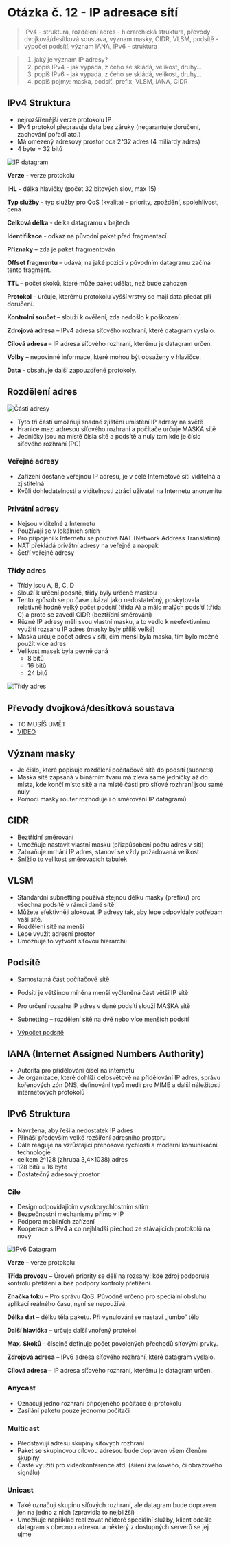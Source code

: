 # Otázka č. 12 - IP adresace sítí


> IPv4 - struktura, rozdělení adres - hierarchická struktura, převody dvojková/desítková soustava, význam masky, CIDR, VLSM, podsítě - výpočet podsítí, význam IANA, IPv6 - struktura

>1) jaký je význam IP adresy?
>2) popiš IPv4 - jak vypadá, z čeho se skládá, velikost, druhy…
>3) popiš IPv6 - jak vypadá, z čeho se skládá, velikost, druhy…
>4) popiš pojmy: maska, podsíť, prefix, VLSM, IANA, CIDR


## IPv4 Struktura

- nejrozšířenější verze protokolu IP
- IPv4 protokol přepravuje data bez záruky (negarantuje doručení, zachování pořadí atd.)
- Má omezený adresový prostor cca 2^32 adres (4 miliardy adres)
- 4 byte = 32 bitů

![IP datagram](img/12/ip-datagram.png)

**Verze** - verze protokolu

**IHL** - délka hlavičky (počet 32 bitových slov, max 15)

**Typ služby** - typ služby pro QoS (kvalita) – priority, zpoždění, spolehlivost, cena

**Celková délka** - délka datagramu v bajtech

**Identifikace** - odkaz na původní paket před fragmentací 

**Příznaky** – zda je paket fragmentován

**Offset fragmentu** – udává, na jaké pozici v původním 
datagramu začíná tento fragment.

**TTL** – počet skoků, které může paket udělat, než bude zahozen

**Protokol** – určuje, kterému protokolu vyšší vrstvy se mají data předat při doručení.

**Kontrolní součet** – slouží k ověření, zda nedošlo k poškození.

**Zdrojová adresa** – IPv4 adresa síťového rozhraní, které datagram vyslalo.

**Cílová adresa** – IP adresa síťového rozhraní, kterému je datagram určen.

**Volby** – nepovinné informace, které mohou být obsaženy v hlavičce.

**Data** - obsahuje další zapouzdřené protokoly.

## Rozdělení adres

![Části adresy](img/12/casti-adresy.png)

- Tyto tři části umožňují snadné zjištění umístění IP adresy na světě
- Hranice mezi adresou síťového rozhraní a počítače určuje MASKA sítě
- Jedničky jsou na místě čísla sítě a podsítě a nuly tam kde je číslo síťového rozhraní (PC)

### Veřejné adresy

- Zařízení dostane veřejnou IP adresu, je v celé Internetové síti viditelná a zjistitelná
- Kvůli dohledatelnosti a viditelnosti ztrácí uživatel na Internetu anonymitu

### Privátní adresy

- Nejsou viditelné z Internetu
- Používají se v lokálních sítích
- Pro připojení k Internetu se používá NAT (Network Address Translation)
- NAT překládá privátní adresy na veřejné a naopak
- Šetří veřejné adresy

### Třídy adres

- Třídy jsou A, B, C, D
- Slouží k určení podsítě, třídy byly určené maskou
- Tento způsob se po čase ukázal jako nedostatečný, poskytovala relativně hodně velký počet podsítí (třída A) a málo malých podsítí (třída C) a proto se zavedl CIDR (beztřídní směrování)
 - Různé IP adresy měli svou vlastní masku, a to vedlo k neefektivnímu využití rozsahu IP adres (masky byly příliš velké)
- Maska určuje počet adres v síti, čím menší byla maska, tím bylo možné použít více adres
- Velikost masek byla pevně daná
    - 8 bitů
    - 16 bitů
    - 24 bitů


![Třídy adres](img/12/tridy-adres.png)

## Převody dvojková/desítková soustava

- TO MUSÍŠ UMĚT
- [VIDEO](https://www.youtube.com/watch?v=G3-qc-T5cmw&ab_channel=MarekVal%C3%A1%C5%A1ek)

## Význam masky

- Je číslo, které popisuje rozdělení počítačové sítě do podsítí (subnets)
- Maska sítě zapsaná v binárním tvaru má zleva samé jedničky až do místa, kde končí místo sítě a na místě části pro síťové rozhraní jsou samé nuly
- Pomocí masky router rozhoduje i o směrování IP datagramů

## CIDR

- Beztřídní směrování
- Umožňuje nastavit vlastní masku (přizpůsobení počtu adres v síti)
- Zabraňuje mrhání IP adres, stanoví se vždy požadovaná velikost
- Snížilo to velikost směrovacích tabulek

## VLSM

-  Standardní subnetting používá stejnou délku masky (prefixu) pro všechna podsítě v rámci dané sítě. 
- Můžete efektivněji alokovat IP adresy tak, aby lépe odpovídaly potřebám vaší sítě. 
- Rozdělení sítě na menší 
- Lépe využit adresní prostor
- Umožňuje to vytvořit síťovou hierarchii 

## Podsítě

- Samostatná část počítačové sítě
- Podsítí je většinou míněna menší vyčleněná část větší IP sítě
- Pro určení rozsahu IP adres v dané podsítí slouží MASKA sítě
- Subnetting – rozdělení sítě na dvě nebo více menších podsítí 

- [Výpočet podsítě](http://www.superuser.cz/it/ipv4-jak-na-vypocet-podsiti-a-masky-site-cidr-subnets/)

## IANA (Internet Assigned Numbers Authority)

- Autorita pro přidělování čísel na internetu
- Je organizace, které dohlíží celosvětově na přidělování IP adres, správu kořenových zón DNS, definování typů medií pro MIME a další náležitosti internetových protokolů


## IPv6 Struktura

- Navržena, aby řešila nedostatek IP adres
- Přináší především velké rozšíření adresního prostoru 
- Dále reaguje na vzrůstající přenosové rychlosti a moderní komunikační technologie
- celkem 2^128 (zhruba 3,4×1038) adres
- 128 bitů = 16 byte
- Dostatečný adresový prostor

### Cíle

- Design odpovídajícím vysokorychlostním sítím
- Bezpečnostní mechanismy přímo v IP
- Podpora mobilních zařízení
- Kooperace s IPv4 a co nejhladší přechod ze stávajících protokolů na nový


![IPv6 Datagram](img/12/ipv6-datagram.png)

**Verze** – verze protokolu

**Třída provozu** – Úroveň priority se dělí na rozsahy: kde zdroj podporuje kontrolu přetížení a bez podpory kontroly přetížení.

**Značka toku** – Pro správu QoS. Původně určeno pro speciální obsluhu aplikací reálného času, nyní se nepoužívá. 

**Délka dat** – délku těla paketu. Při vynulování se nastaví „jumbo“ tělo

**Další hlavička** – určuje další vnořený protokol.

**Max. Skoků** - číselně definuje počet povolených přechodů síťovými prvky. 

**Zdrojová adresa** – IPv6 adresa síťového rozhraní, které datagram vyslalo.

**Cílová adresa** – IP adresa síťového rozhraní, kterému je datagram určen.

### Anycast

- Označují jedno rozhraní připojeného počítače či protokolu
- Zasílání paketu pouze jednomu počítači

### Multicast

- Představují adresu skupiny síťových rozhraní 
- Paket se skupinovou cílovou adresou bude dopraven všem členům skupiny
- Časté využití pro videokonference atd. (šíření zvukového, či obrazového signálu)

### Unicast

- Také označují skupinu síťových rozhraní, ale datagram bude dopraven jen na jedno z nich (zpravidla to nejbližší)
- Umožňuje například realizovat některé speciální služby, klient odešle datagram s obecnou adresou a některý z dostupných serverů se jej ujme

